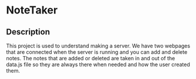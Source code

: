 # NoteTaker

## Description
This project is used to understand making a server.  We have two webpages that are connected when the server is running and you can add and delete notes.  The notes that are added or deleted are taken in and out of the data.js file so they are always there when needed and how the user created them.
